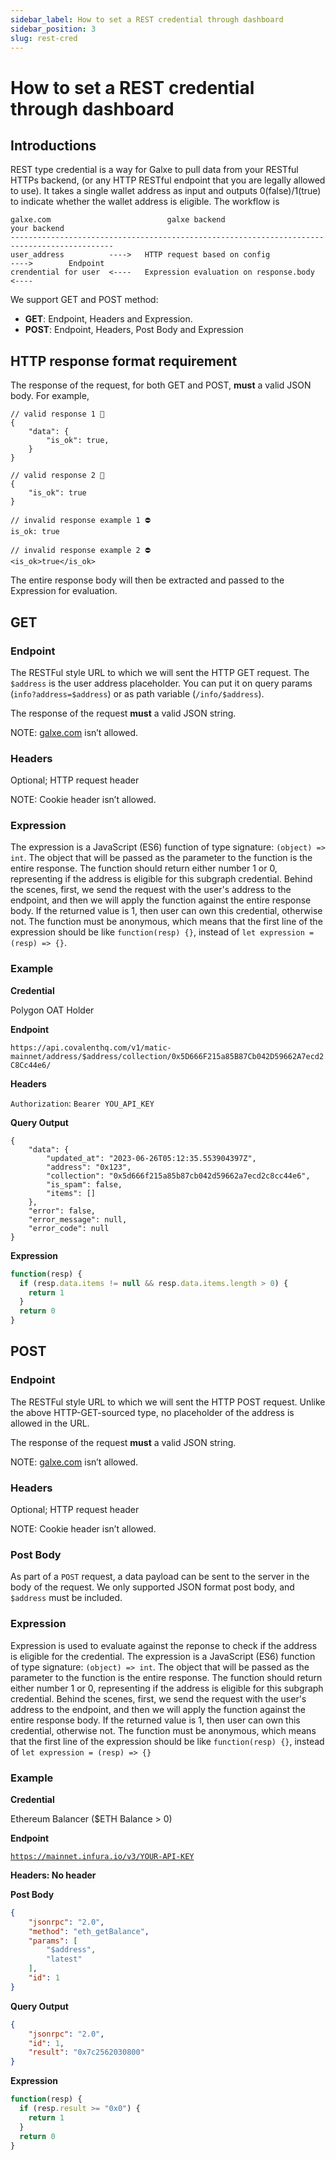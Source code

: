 ```yaml
---
sidebar_label: How to set a REST credential through dashboard
sidebar_position: 3
slug: rest-cred
---
```

# How to set a REST credential through dashboard

## Introductions

REST type credential is a way for Galxe to pull data from your RESTful HTTPs backend, (or any HTTP RESTful endpoint that you are legally allowed to use).
It takes a single wallet address as input and outputs 0(false)/1(true) to indicate whether the wallet address is eligible. 
The workflow is

```
galxe.com                          galxe backend                                 your backend
---------------------------------------------------------------------------------------------
user_address          ---->   HTTP request based on config              ---->        Endpoint
crendential for user  <----   Expression evaluation on response.body    <---- 
```

We support GET and POST method:

* **GET**:  Endpoint, Headers and Expression.
* **POST**: Endpoint, Headers, Post Body and Expression

## HTTP response format requirement

The response of the request, for both GET and POST, **must** a valid JSON body. For example,

```
// valid response 1 🦸
{
    "data": {
        "is_ok": true,
    }
}

// valid response 2 🦸
{
    "is_ok": true
}

// invalid response example 1 ⛔
is_ok: true

// invalid response example 2 ⛔
<is_ok>true</is_ok>
```

The entire response body will then be extracted and passed to the Expression for evaluation.

## GET

### Endpoint

The RESTFul style URL to which we will sent the HTTP GET request. The `$address` is the user address placeholder. You can put it on query params (`info?address=$address`) or as path variable (`/info/$address`).

The response of the request **must** a valid JSON string.

NOTE: [galxe.com](http://galxe.com) isn’t allowed.

### Headers

Optional; HTTP request header

NOTE: Cookie header isn’t allowed.

### Expression

The expression is a JavaScript (ES6) function of type signature: `(object) => int`. The object that will be passed as the parameter to the function is
the entire response.
The function should return either number 1 or 0, representing if the address is eligible for this subgraph credential. 
Behind the scenes, first, we send the request with the user's address to the endpoint, and then we will apply the function against the entire response body.
If the returned value is 1, then user can own this credential, otherwise not.
The function must be anonymous, which means that the first line of the expression should be like `function(resp) {}`, instead of `let expression = (resp) => {}`.

### Example

**Credential**

Polygon OAT Holder

**Endpoint**

`https://api.covalenthq.com/v1/matic-mainnet/address/$address/collection/0x5D666F215a85B87Cb042D59662A7ecd2C8Cc44e6/`

**Headers**

`Authorization`: `Bearer YOU_API_KEY`

**Query Output**

```
{
    "data": {
        "updated_at": "2023-06-26T05:12:35.553904397Z",
        "address": "0x123",
        "collection": "0x5d666f215a85b87cb042d59662a7ecd2c8cc44e6",
        "is_spam": false,
        "items": []
    },
    "error": false,
    "error_message": null,
    "error_code": null
}
```

**Expression**

```javascript
function(resp) {
  if (resp.data.items != null && resp.data.items.length > 0) {
    return 1
  }
  return 0
}
```

## POST

### Endpoint

The RESTFul style URL to which we will sent the HTTP POST request. Unlike the above HTTP-GET-sourced type, no placeholder of the address is allowed in the URL.

The response of the request **must** a valid JSON string.

NOTE: [galxe.com](http://galxe.com) isn’t allowed.

### Headers

Optional; HTTP request header

NOTE: Cookie header isn’t allowed.

### Post Body

As part of a `POST` request, a data payload can be sent to the server in the body of the request. We only supported JSON format post body, and `$address` must be included.

### Expression

Expression is used to evaluate against the reponse to check if the address is eligible for the credential. 
The expression is a JavaScript (ES6) function of type signature: `(object) => int`. The object that will be passed as the parameter to the function is
the entire response.
The function should return either number 1 or 0, representing if the address is eligible for this subgraph credential. 
Behind the scenes, first, we send the request with the user's address to the endpoint, and then we will apply the function against the entire response body.
If the returned value is 1, then user can own this credential, otherwise not.
The function must be anonymous, which means that the first line of the expression should be like `function(resp) {}`, instead of `let expression = (resp) => {}`

### Example

**Credential**

Ethereum Balancer ($ETH Balance > 0)

**Endpoint**

[`https://mainnet.infura.io/v3/YOUR-API-KEY`](https://mainnet.infura.io/v3/YOUR-API-KEY)

**Headers: No header**

**Post Body**

```json
{
    "jsonrpc": "2.0",
    "method": "eth_getBalance",
    "params": [
        "$address",
        "latest"
    ],
    "id": 1
}
```

**Query Output**

```json
{
    "jsonrpc": "2.0",
    "id": 1,
    "result": "0x7c2562030800"
}
```

**Expression**

```javascript
function(resp) {
  if (resp.result >= "0x0") {
    return 1
  }
  return 0
}
```